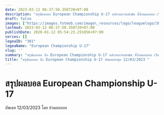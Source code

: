 ```yaml
---
date: 2023-03-12 06:37:50.350720+07:00
description: "สรุปผลบอล European Championship U-17 หลังจบการแข่งขัน ที่บ้านผลบอล เว็บเผยแพร่ข้อมูลการแข่งขันฟุตบอลที่เชื่อถือได้ และ อัพเดทไวที่สุด"
draft: false
images: ["https://images.fotmob.com/image\_resources/logo/leaguelogo/301.png"]
lastmod: 2023-03-12 06:37:50.350720+07:00
publishDate: 2020-01-12 05:54:23.291856+07:00
series: []
legeaID: "301"
legeaName: "European Championship U-17"
slug: ''
summary: "สรุปผลบอล ลีก European Championship U-17 หลังจบการแข่งขัน ที่บ้านผลบอล เว็บเผยแพร่ข้อมูลการแข่งขันฟุตบอลที่เชื่อถือได้ และ อัพเดทไวที่สุด"
title: "สรุปผลบอล ลีก European Championship U-17 อัพเดทล่าสุด 12/03/2023 "
---
```


# สรุปผลบอล European Championship U-17
อัพเดท 12/03/2023 โดย บ้านผลบอล

